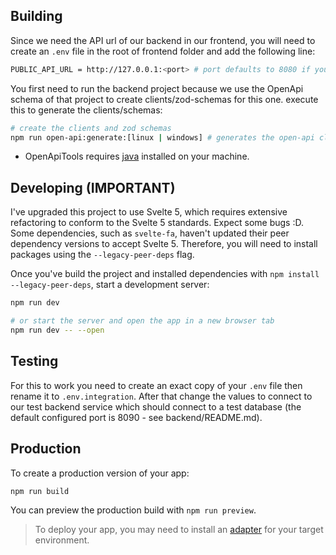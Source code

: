 ## Building

Since we need the API url of our backend in our frontend, you will need to create an `.env` file in the root of frontend folder and add the following line:

```bash
PUBLIC_API_URL = http://127.0.0.1:<port> # port defaults to 8080 if you have followed the steps in backend/README.md file
```

You first need to run the backend project because we use the OpenApi schema of that project to create clients/zod-schemas for this one.
execute this to generate the clients/schemas:

```bash
# create the clients and zod schemas
npm run open-api:generate:[linux | windows] # generates the open-api clients and zod schemas from localhost:<port>/openapi.json (port defaults to 8080 if you have followed the steps in backend/README.md file)
```

- OpenApiTools requires [java](https://www.oracle.com/java/technologies/downloads/) installed on your machine.

## Developing (IMPORTANT)

I've upgraded this project to use Svelte 5, which requires extensive refactoring to conform to the Svelte 5 standards. Expect some bugs :D. Some dependencies, such as `svelte-fa`, haven't updated their peer dependency versions to accept Svelte 5. Therefore, you will need to install packages using the `--legacy-peer-deps` flag.

Once you've build the project and installed dependencies with `npm install --legacy-peer-deps`, start a development server:

```bash
npm run dev

# or start the server and open the app in a new browser tab
npm run dev -- --open
```

## Testing

For this to work you need to create an exact copy of your `.env` file then rename it to `.env.integration`. After that change the values to connect to our test backend service which should connect to a test database (the default configured port is 8090 - see backend/README.md).

## Production

To create a production version of your app:

```bash
npm run build
```

You can preview the production build with `npm run preview`.

> To deploy your app, you may need to install an [adapter](https://kit.svelte.dev/docs/adapters) for your target environment.
